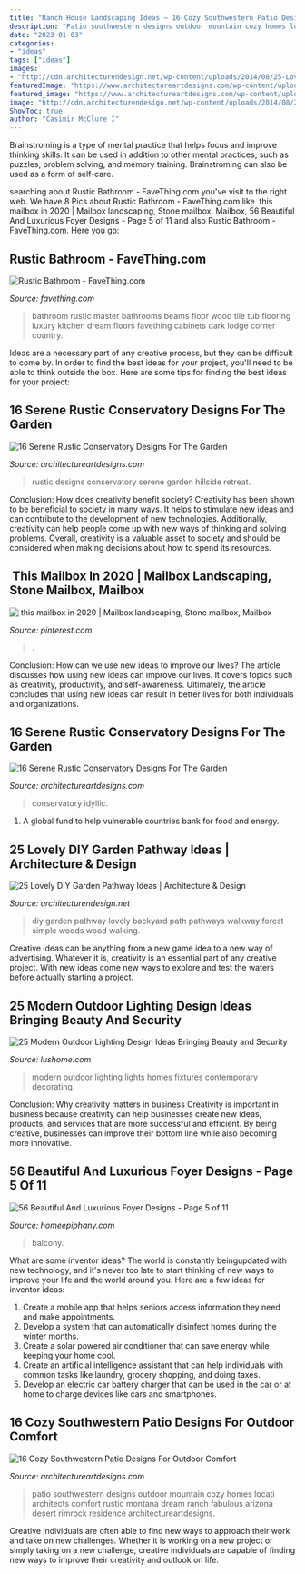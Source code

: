 ```yaml
---
title: "Ranch House Landscaping Ideas ~ 16 Cozy Southwestern Patio Designs For Outdoor Comfort"
description: "Patio southwestern designs outdoor mountain cozy homes locati architects comfort rustic montana dream ranch fabulous arizona desert rimrock residence architectureartdesigns"
date: "2023-01-03"
categories:
- "ideas"
tags: ["ideas"]
images:
- "http://cdn.architecturendesign.net/wp-content/uploads/2014/08/25-Lovely-DIY-Garden-Pathway-Ideas-23.jpg"
featuredImage: "https://www.architectureartdesigns.com/wp-content/uploads/2016/04/16-Cozy-Southwestern-Patio-Designs-For-Outdoor-Comfort-2.jpg"
featured_image: "https://www.architectureartdesigns.com/wp-content/uploads/2015/05/16-Serene-Rustic-Conservatory-Designs-For-The-Garden-8.jpg"
image: "http://cdn.architecturendesign.net/wp-content/uploads/2014/08/25-Lovely-DIY-Garden-Pathway-Ideas-23.jpg"
ShowToc: true
author: "Casimir McClure I"
---
```



Brainstroming is a type of mental practice that helps focus and improve thinking skills. It can be used in addition to other mental practices, such as puzzles, problem solving, and memory training. Brainstroming can also be used as a form of self-care.

	

		
searching about Rustic Bathroom - FaveThing.com you've visit to the right web. We have 8 Pics about Rustic Bathroom - FaveThing.com like ️ this mailbox in 2020 | Mailbox landscaping, Stone mailbox, Mailbox, 56 Beautiful And Luxurious Foyer Designs - Page 5 of 11 and also Rustic Bathroom - FaveThing.com. Here you go:
		
    
## Rustic Bathroom - FaveThing.com

<img loading=lazy src="http://www.favething.com/uploads/images/main-fave-images/rustic_bathroom_1-1.jpg" onerror="this.onerror=null;this.src='https://tse4.mm.bing.net/th?id=OIP.8iLicGrtzj6GRTJhzK1hYQAAAA&amp;pid=15.1';" alt="Rustic Bathroom - FaveThing.com">

_Source: favething.com_

>bathroom rustic master bathrooms beams floor wood tile tub flooring luxury kitchen dream floors favething cabinets dark lodge corner country. 

	

Ideas are a necessary part of any creative process, but they can be difficult to come by. In order to find the best ideas for your project, you'll need to be able to think outside the box. Here are some tips for finding the best ideas for your project: 

    
## 16 Serene Rustic Conservatory Designs For The Garden

<img loading=lazy src="https://www.architectureartdesigns.com/wp-content/uploads/2015/05/16-Serene-Rustic-Conservatory-Designs-For-The-Garden-2-630x948.jpg" onerror="this.onerror=null;this.src='https://tse1.mm.bing.net/th?id=OIP.2jR1_l4JxBpJmIrLUC6N0QHaLJ&amp;pid=15.1';" alt="16 Serene Rustic Conservatory Designs For The Garden">

_Source: architectureartdesigns.com_

>rustic designs conservatory serene garden hillside retreat. 

	

Conclusion: How does creativity benefit society?
Creativity has been shown to be beneficial to society in many ways. It helps to stimulate new ideas and can contribute to the development of new technologies. Additionally, creativity can help people come up with new ways of thinking and solving problems. Overall, creativity is a valuable asset to society and should be considered when making decisions about how to spend its resources.

    
## ️ This Mailbox In 2020 | Mailbox Landscaping, Stone Mailbox, Mailbox

<img loading=lazy src="https://i.pinimg.com/736x/5a/65/e2/5a65e2b07478775c37e7b2de214724e0.jpg" onerror="this.onerror=null;this.src='https://tse1.mm.bing.net/th?id=OIP.orZon4KpLgeDFHrl0K3o6wHaLV&amp;pid=15.1';" alt="️ this mailbox in 2020 | Mailbox landscaping, Stone mailbox, Mailbox">

_Source: pinterest.com_

>. 

	

Conclusion: How can we use new ideas to improve our lives?
The article discusses how using new ideas can improve our lives. It covers topics such as creativity, productivity, and self-awareness. Ultimately, the article concludes that using new ideas can result in better lives for both individuals and organizations.

    
## 16 Serene Rustic Conservatory Designs For The Garden

<img loading=lazy src="https://www.architectureartdesigns.com/wp-content/uploads/2015/05/16-Serene-Rustic-Conservatory-Designs-For-The-Garden-8.jpg" onerror="this.onerror=null;this.src='https://tse2.mm.bing.net/th?id=OIP.35FD0Bbe1S4x9o6DZA13VQHaE8&amp;pid=15.1';" alt="16 Serene Rustic Conservatory Designs For The Garden">

_Source: architectureartdesigns.com_

>conservatory idyllic. 

	

1. A global fund to help vulnerable countries bank for food and energy.

    
## 25 Lovely DIY Garden Pathway Ideas | Architecture &amp; Design

<img loading=lazy src="http://cdn.architecturendesign.net/wp-content/uploads/2014/08/25-Lovely-DIY-Garden-Pathway-Ideas-23.jpg" onerror="this.onerror=null;this.src='https://tse3.mm.bing.net/th?id=OIP.LaKcE6-gfF3LsD3Rf-8g2AHaLI&amp;pid=15.1';" alt="25 Lovely DIY Garden Pathway Ideas | Architecture &amp; Design">

_Source: architecturendesign.net_

>diy garden pathway lovely backyard path pathways walkway forest simple woods wood walking. 

	

Creative ideas can be anything from a new game idea to a new way of advertising. Whatever it is, creativity is an essential part of any creative project. With new ideas come new ways to explore and test the waters before actually starting a project.

    
## 25 Modern Outdoor Lighting Design Ideas Bringing Beauty And Security

<img loading=lazy src="https://www.lushome.com/wp-content/uploads/2015/06/modern-outdoor-lights-home-decorating-ideas-7.jpg" onerror="this.onerror=null;this.src='https://tse1.mm.bing.net/th?id=OIP.eLrfoS4bSAgp1ZHw3kEROQHaKx&amp;pid=15.1';" alt="25 Modern Outdoor Lighting Design Ideas Bringing Beauty and Security">

_Source: lushome.com_

>modern outdoor lighting lights homes fixtures contemporary decorating. 

	

Conclusion: Why creativity matters in business
Creativity is important in business because creativity can help businesses create new ideas, products, and services that are more successful and efficient. By being creative, businesses can improve their bottom line while also becoming more innovative.

    
## 56 Beautiful And Luxurious Foyer Designs - Page 5 Of 11

<img loading=lazy src="https://homeepiphany.com/wp-content/uploads/2015/10/56-Beautiful-And-Luxurious-Foyer-Designs-21.jpg" onerror="this.onerror=null;this.src='https://tse3.mm.bing.net/th?id=OIP.qIpdnh3LAkbG-lYmae8lPQHaLG&amp;pid=15.1';" alt="56 Beautiful And Luxurious Foyer Designs - Page 5 of 11">

_Source: homeepiphany.com_

>balcony. 

	

What are some inventor ideas?
The world is constantly beingupdated with new technology, and it's never too late to start thinking of new ways to improve your life and the world around you. Here are a few ideas for inventor ideas: 
1. Create a mobile app that helps seniors access information they need and make appointments. 
2. Develop a system that can automatically disinfect homes during the winter months. 
3. Create a solar powered air conditioner that can save energy while keeping your home cool. 
4. Create an artificial intelligence assistant that can help individuals with common tasks like laundry, grocery shopping, and doing taxes. 
5. Develop an electric car battery charger that can be used in the car or at home to charge devices like cars and smartphones.

    
## 16 Cozy Southwestern Patio Designs For Outdoor Comfort

<img loading=lazy src="https://www.architectureartdesigns.com/wp-content/uploads/2016/04/16-Cozy-Southwestern-Patio-Designs-For-Outdoor-Comfort-2.jpg" onerror="this.onerror=null;this.src='https://tse1.mm.bing.net/th?id=OIP.Nm9B5zqeu9GgajxlhKgyKAHaE7&amp;pid=15.1';" alt="16 Cozy Southwestern Patio Designs For Outdoor Comfort">

_Source: architectureartdesigns.com_

>patio southwestern designs outdoor mountain cozy homes locati architects comfort rustic montana dream ranch fabulous arizona desert rimrock residence architectureartdesigns. 

	

Creative individuals are often able to find new ways to approach their work and take on new challenges. Whether it is working on a new project or simply taking on a new challenge, creative individuals are capable of finding new ways to improve their creativity and outlook on life.

